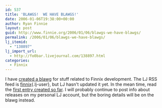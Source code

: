 ```yaml
---
id: 537
title: 'BLAWGS!  WE HAVE BLAWGS!'
date: 2006-01-06T19:38:00+00:00
author: Ryan Finnie
layout: post
guid: http://www.finnie.org/2006/01/06/blawgs-we-have-blawgs/
permalink: /2006/01/06/blawgs-we-have-blawgs/
lj_itemid:
  - "138897"
lj_import_url:
  - http://fo0bar.livejournal.com/138897.html
categories:
  - Finnix
---
```

I have [created a blawg](http://www.finnix.org/blog/) for stuff related to Finnix development. The LJ RSS feed is [finnix](http://www.livejournal.com/users/finnix){.lj-user}, but LJ hasn't updated it yet. In the mean time, read the [first entry created so far](http://www.finnix.org/blog/2006/01/06/862-coming-soon/). I will probably continue to post info about releases on my personal LJ account, but the boring details will be on the blawg instead.
